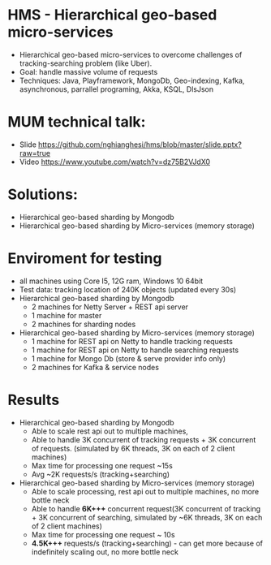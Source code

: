 # HMS - Hierarchical geo-based micro-services
  * Hierarchical geo-based micro-services to overcome challenges of tracking-searching problem (like Uber).
  * Goal: handle massive volume of requests
  * Techniques: Java, Playframework, MongoDb, Geo-indexing, Kafka, asynchronous, parrallel programing, Akka, KSQL, DlsJson

# MUM technical talk:
  * Slide https://github.com/nghianghesi/hms/blob/master/slide.pptx?raw=true
  * Video https://www.youtube.com/watch?v=dz75B2VJdX0

# Solutions: 
  * Hierarchical geo-based sharding by Mongodb
  * Hierarchical geo-based sharding by Micro-services (memory storage)

# Enviroment for testing 
  * all machines using Core I5, 12G ram, Windows 10 64bit
  * Test data: tracking location of 240K objects (updated every 30s)
  * Hierarchical geo-based sharding by Mongodb
      * 2 machines for Netty Server + REST api server
      * 1 machine for master
      * 2 machines for sharding nodes     
  * Hierarchical geo-based sharding by Micro-services (memory storage)
      * 1 machine for REST api on Netty to handle tracking requests
      * 1 machine for REST api on Netty to handle searching requests
      * 1 machine for Mongo Db (store & serve provider info only)
      * 2 machines for Kafka & service nodes
# Results 
  * Hierarchical geo-based sharding by Mongodb
      * Able to scale rest api out to multiple machines, 
      * Able to handle 3K concurrent of tracking requests + 3K concurrent of 
      requests. 
       (simulated by 6K threads, 3K on each of 2 client machines)
      * Max time for processing one request ~15s
      * Avg ~2K requests/s (tracking+searching) 
  * Hierarchical geo-based sharding by Micro-services (memory storage)
      * Able to scale processing, rest api out to multiple machines, no more bottle neck
      * Able to handle **6K+++** concurrent request(3K concurrent of tracking + 3K concurrent of searching, simulated by ~6K threads, 3K on each of 2 client machines)
      * Max time for processing one request ~ 10s
      * **4.5K+++** requests/s (tracking+searching) - can get more because of indefinitely scaling out, no more bottle neck

